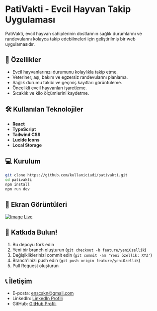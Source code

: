 # PatiVakti - Evcil Hayvan Takip Uygulaması

PatiVakti, evcil hayvan sahiplerinin dostlarının sağlık durumlarını ve randevularını kolayca takip edebilmeleri için geliştirilmiş bir web uygulamasıdır.

## 🎯 Özellikler

- Evcil hayvanlarınızı durumunu kolaylıkla takip etme.
- Veteriner, aşı, bakım ve egzersiz randevularını planlama.
- Sağlık durumu takibi ve geçmiş kayıtları görüntüleme.
- Öncelikli evcil hayvanları işaretleme.
- Sıcaklık ve kilo ölçümlerini kaydetme.

## 🛠️ Kullanılan Teknolojiler

- **React**
- **TypeScript**
- **Tailwind CSS**
- **Lucide Icons**
- **Local Storage**

## 💻 Kurulum

```bash
git clone https://github.com/kullaniciadi/pativakti.git
cd pativakti
npm install
npm run dev
```


## 📱 Ekran Görüntüleri

[![Image](https://i.hizliresim.com/3o83azk.png)](https://hizliresim.com/3o83azk)
[Live](https://pati-vakti.vercel.app/)

## 🤝 Katkıda Bulun!

1. Bu depoyu fork edin
2. Yeni bir branch oluşturun (`git checkout -b feature/yeniOzellik`)
3. Değişikliklerinizi commit edin (`git commit -am 'Yeni özellik: XYZ'`)
4. Branch'inizi push edin (`git push origin feature/yeniOzellik`)
5. Pull Request oluşturun

## 📞 İletişim

- E-posta: enscskn@gmail.com
- LinkedIn: [LinkedIn Profili](https://www.linkedin.com/in/enscskn/)
- GitHub: [GitHub Profili](https://github.com/enscskn)